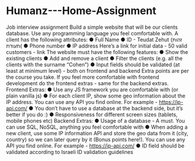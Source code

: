 # Humanz---Home-Assignment
Job interview assignment
Build a simple website that will be our clients database.
Use any programming language you feel comfortable with.
A client has the following attributes:
● Full Name
● ID - Teudat Zehut (זהות תעודת(
● Phone number
● IP address
Here’s a link for initial data - 50 valid customers - link
The website must have the following features:
● Show the existing clients
● Add and remove a client
● Filter the clients (e.g. all the clients with the surname “Cohen”)
● Input fields should be validated (at least at minimum level) - both on frontend and backend
Extra points are per the course you take. If you feel more comfortable with frontend development do the
frontend extras - same for the backend extras.
Frontend Extras:
● Use any JS framework you are comfortable with (or plain vanilla js)
● For each client IP, show some geo information about the IP address. You can use any API you find
online. For example - https://ip-api.com/
● You don’t have to use a database at the backend side, but it’s better if you do :)
● Responsiveness for different screen sizes (tablets, mobile phones etc)
Backend Extras:
● Usage of a database - A must. You can use SQL, NoSQL, anything you feel comfortable with
● When adding a new client, use some IP information API and store the geo data from it (city,
country) so we can later query by it (Bonus points here!). You can use any API you find online.
For example - https://ip-api.com/
● ID field should be validated according to Israeli ID validation guidelines

